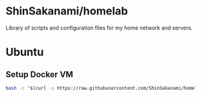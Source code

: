 # ShinSakanami/homelab
Library of scripts and configuration files for my home network and servers.

# Ubuntu
## Setup Docker VM
```bash
bash -c "$(curl -s https://raw.githubusercontent.com/ShinSakanami/homelab/main/ubuntu/setup-vm-docker.sh)"
```
